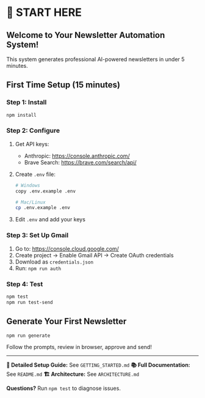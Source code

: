 # 👋 START HERE

## Welcome to Your Newsletter Automation System!

This system generates professional AI-powered newsletters in under 5 minutes.

## First Time Setup (15 minutes)

### Step 1: Install
```bash
npm install
```

### Step 2: Configure

1. Get API keys:
   - Anthropic: https://console.anthropic.com/
   - Brave Search: https://brave.com/search/api/

2. Create `.env` file:
   ```bash
   # Windows
   copy .env.example .env
   
   # Mac/Linux
   cp .env.example .env
   ```

3. Edit `.env` and add your keys

### Step 3: Set Up Gmail

1. Go to: https://console.cloud.google.com/
2. Create project → Enable Gmail API → Create OAuth credentials
3. Download as `credentials.json`
4. Run: `npm run auth`

### Step 4: Test
```bash
npm test
npm run test-send
```

## Generate Your First Newsletter

```bash
npm run generate
```

Follow the prompts, review in browser, approve and send!

---

**📖 Detailed Setup Guide:** See `GETTING_STARTED.md`
**📚 Full Documentation:** See `README.md`
**🏗️ Architecture:** See `ARCHITECTURE.md`

**Questions?** Run `npm test` to diagnose issues.
